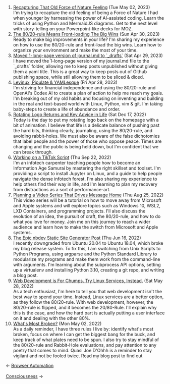 <ol>
<li><a href="/blog/recapturing-that-old-force-of-nature-feeling/">Recapturing That Old Force of Nature Feeling</a> (Tue May 02, 2023)
<br/>I'm trying to recapture the old feeling of being a Force of Nature I had when younger by harnessing the power of AI-assisted coding. Learn the tricks of using Python and MermaidJS diagrams. Get to the next level with story-telling on your Powerpoint-like decks for MOZ.</li>
<li><a href="/blog/the-80-20-rule-means-front-loading-the-big-wins/">The 80/20-rule Means Front-loading The Big Wins</a> (Sun Apr 30, 2023)
<br/>Ready to make big improvements in your life? I'm sharing my experience on how to use the 80/20-rule and front-load the big wins. Learn how to organize your environment and make the most of your time.</li>
<li><a href="/blog/moved-1-long-page-version-of-journal-md-to-drafts/">Moved 1-long-page version of journal.md to `_drafts`</a> (Sat Apr 29, 2023)
<br/>I have moved the 1-long-page version of my journal.md file to the `_drafts` folder, allowing me to keep posts unpublished without giving them a yaml title. This is a great way to keep posts out of Github publishing space, while still allowing them to be sliced & diced.</li>
<li><a href="/blog/levinux-pipulate-yamlesque/">Levinux, Pipulate & YAMLesque</a> (Fri Apr 28, 2023)
<br/>I'm striving for financial independence and using the 80/20-rule and OpenAI's Codex AI to create a plan of action to help me reach my goals. I'm breaking out of my old habits and focusing on inventing and building in the real and text-based world with Linux, Python, vim & git. I'm taking baby-steps to create a life of abundance and order.</li>
<li><a href="/blog/rotating-logo-returns-and-key-advice-in-life/">Rotating Logo Returns and Key Advice in Life</a> (Sat Dec 17, 2022)
<br/>Today is the day to put my rotating logo back on the homepage with a bit of animation. I believe that life is a delicate balance of pushing past the hard bits, thinking clearly, journaling, using the 80/20-rule, and avoiding rabbit-holes. We must also be aware of the false dichotomies that label people and the power of those who oppose peace. Times are changing and the public is being held down, but I'm confident that we can break through.</li>
<li><a href="/blog/working-on-a-tiktok-script/">Working on a TikTok Script</a> (Thu Sep 22, 2022)
<br/>I'm an infotech carpenter teaching people how to become an Information Age Samurai by mastering the right skillset and toolset. I'm providing a script to install Jupyter on Linux, and a guide to help people navigate the dense infotech forest. I'm also sharing my experience to help others find their way in life, and I'm learning to plan my recovery from distractions as a sort of performance-art.</li>
<li><a href="/blog/planning-a-video-series-that-drives-message-home/">Planning a Video Series That Drives Message Home</a> (Thu Aug 25, 2022)
<br/>This video series will be a tutorial on how to move away from Microsoft and Apple systems and will explore topics such as Windows 10, WSL2, LXD Containers, and programming projects. I'll also discuss the evolution of an idea, the pursuit of craft, the 80/20-rule, and how to do what you love for money. Join me on this journey to reach a wider audience and learn how to make the switch from Microsoft and Apple systems.</li>
<li><a href="/blog/the-epic-nbdev-static-site-generator-post/">The Epic nbdev Static Site Generator Post</a> (Thu Jun 16, 2022)
<br/>I recently downgraded from Ubuntu 20.04 to Ubuntu 18.04, which broke my blog release system. To fix this, I am switching from Unix Scripts to Python Programs, using argparse and the Python Standard Library to modularize my programs and make them work from the command-line with arguments. I'm learning about the subprocess API options, setting up a virtualenv and installing Python 3.10, creating a git repo, and writing a blog post.</li>
<li><a href="/blog/web-development-is-for-chumps-try-linux-services-instead/">Web Development is For Chumps. Try Linux Services, Instead.</a> (Sat May 28, 2022)
<br/>As a tech enthusiast, I'm here to tell you that web development isn't the best way to spend your time. Instead, Linux services are a better option, as they follow the 80/20-rule. With web development, however, the 80/20-rule is flipped, and it becomes the 20/80-Rule. I'll explain why this is the case, and how the hard part is actually putting a user interface on it and dealing with the other 80%.</li>
<li><a href="/blog/what-s-most-broken/">What's Most Broken?</a> (Mon May 02, 2022)
<br/>As a daily reminder, I have three rules I live by: identify what's most broken, focus on where I can get the biggest bang for the buck, and keep track of what plates need to be spun. I also try to stay mindful of the 80/20-rule and Rabbit-Hole evaluations, and pay attention to any poetry that comes to mind. Quasi Joe D'Ohhh is a reminder to stay vigilant and not be fooled twice. Read my blog post to find out</li>
</ol>
<div class="post-nav"><div class="post-nav-prev"><span class="arrow">&larr;&nbsp;</span><a href="/browser-automation/">Browser Automation</a></div> &nbsp; <div class="post-nav-next"><a href="/consciousness/">Consciousness</a><span class="arrow">&nbsp;&rarr;</span></div></div>